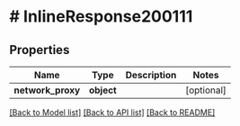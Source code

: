 # # InlineResponse200111

## Properties

Name | Type | Description | Notes
------------ | ------------- | ------------- | -------------
**network_proxy** | **object** |  | [optional]

[[Back to Model list]](../../README.md#models) [[Back to API list]](../../README.md#endpoints) [[Back to README]](../../README.md)
